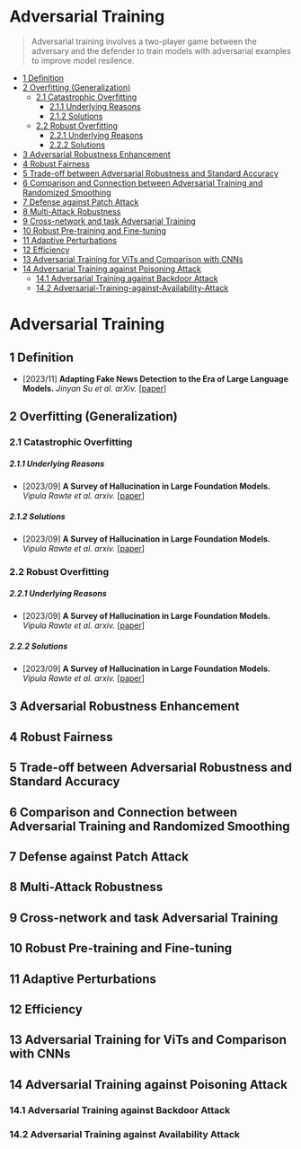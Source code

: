 # Adversarial Training
>Adversarial training involves a two-player game between the adversary and the defender to train models with adversarial examples to improve model resilence.

- [1 Definition](#1-Definition)
- [2 Overfitting (Generalization)](#2-Overfitting-Generalization)
  - [2.1 Catastrophic Overfitting](#21-Catastrophic-Overfitting)
    - [2.1.1 Underlying Reasons](#211-Underlying-Reasons)
    - [2.1.2 Solutions](#212-Solutions)  
  - [2.2 Robust Overfitting](#22-Robust-Overfitting)
    - [2.2.1 Underlying Reasons](#221-Underlying-Reasons)
    - [2.2.2 Solutions](#222-Solutions)  
- [3 Adversarial Robustness Enhancement](#3-Adversarial-Robustness-Enhancement)
- [4 Robust Fairness](#4-Robust-Fairness)
- [5 Trade-off between Adversarial Robustness and Standard Accuracy](#5-Trade-off-between-Adversarial-Robustness-and-Standard-Accuracy)
- [6 Comparison and Connection between Adversarial Training and Randomized Smoothing](#6-Comparison-and-Connection-between-Adversarial-Training-and-Randomized-Smoothing)
- [7 Defense against Patch Attack](#7-Defense-against-Patch-Attack)
- [8 Multi-Attack Robustness](#8-Multi-Attack-Robustness)
- [9 Cross-network and task Adversarial Training](#9-Cross-network-and-task-Adversarial-Training)
- [10 Robust Pre-training and Fine-tuning](#10-Robust-Pre-training-and-Fine-tuning)
- [11 Adaptive Perturbations](#11-Adaptive-Perturbations)
- [12 Efficiency](#12-Efficiency)
- [13 Adversarial Training for ViTs and Comparison with CNNs](#13-Adversarial-Training-for-ViTs-and-Comparison-with-CNNs)
- [14 Adversarial Training against Poisoning Attack](#14-Adversarial-Training-against-Poisoning-Attack)
  - [14.1 Adversarial Training against Backdoor Attack](#141-Adversarial-Training-against-Backdoor-Attack)
  - [14.2 Adversarial-Training-against-Availability-Attack](#142-Adversarial-Training-against-Availability-Attack)
  <!-- - [Citation](#citation) -->

# Adversarial Training

## 1 Definition

- [2023/11] **Adapting Fake News Detection to the Era of Large Language Models.** *Jinyan Su et al. arXiv.* [[paper](https://arxiv.org/abs/2311.04917)]

## 2 Overfitting (Generalization)

### 2.1 Catastrophic Overfitting

##### 2.1.1 Underlying Reasons

- [2023/09] **A Survey of Hallucination in Large Foundation Models.** *Vipula Rawte et al. arxiv.* [[paper](https://arxiv.org/abs/2309.05922)]

##### 2.1.2 Solutions
- [2023/09] **A Survey of Hallucination in Large Foundation Models.** *Vipula Rawte et al. arxiv.* [[paper](https://arxiv.org/abs/2309.05922)]

### 2.2 Robust Overfitting
##### 2.2.1 Underlying Reasons

- [2023/09] **A Survey of Hallucination in Large Foundation Models.** *Vipula Rawte et al. arxiv.* [[paper](https://arxiv.org/abs/2309.05922)]

##### 2.2.2 Solutions
- [2023/09] **A Survey of Hallucination in Large Foundation Models.** *Vipula Rawte et al. arxiv.* [[paper](https://arxiv.org/abs/2309.05922)]

## 3 Adversarial Robustness Enhancement

## 4 Robust Fairness

## 5 Trade-off between Adversarial Robustness and Standard Accuracy

## 6 Comparison and Connection between Adversarial Training and Randomized Smoothing

## 7 Defense against Patch Attack

## 8 Multi-Attack Robustness

## 9 Cross-network and task Adversarial Training

## 10 Robust Pre-training and Fine-tuning

## 11 Adaptive Perturbations

## 12 Efficiency

## 13 Adversarial Training for ViTs and Comparison with CNNs

## 14 Adversarial Training against Poisoning Attack

### 14.1 Adversarial Training against Backdoor Attack

### 14.2 Adversarial Training against Availability Attack
